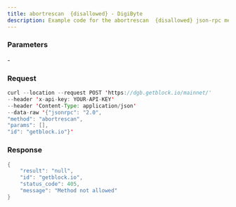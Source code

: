 ```yaml
---
title: abortrescan  {disallowed} - DigiByte
description: Example code for the abortrescan  {disallowed} json-rpc method. Сomplete guide on how to use abortrescan  {disallowed} json-rpc in GetBlock.io Web3 documentation.
---
```


### Parameters


\-

### Request

``` java
curl --location --request POST 'https://dgb.getblock.io/mainnet/' 
--header 'x-api-key: YOUR-API-KEY' 
--header 'Content-Type: application/json' 
--data-raw '{"jsonrpc": "2.0",
"method": "abortrescan",
"params": [],
"id": "getblock.io"}'
```

###  Response

``` java
{
    "result": "null",
    "id": "getblock.io",
    "status_code": 405,
    "message": "Method not allowed"
}
```

